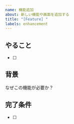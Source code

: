 ```yaml
---
name: 機能追加
about: 新しい機能や画面を追加する
title: "[Feature] "
labels: enhancement
---
```


## やること
- [ ]

## 背景
なぜこの機能が必要か？

## 完了条件
- [ ]

